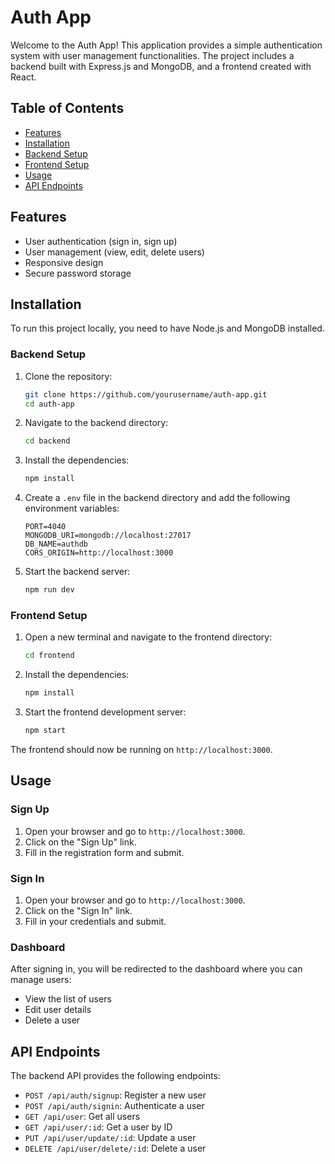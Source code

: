 # Auth App

Welcome to the Auth App! This application provides a simple authentication system with user management functionalities. The project includes a backend built with Express.js and MongoDB, and a frontend created with React.

## Table of Contents

- [Features](#features)
- [Installation](#installation)
- [Backend Setup](#backend-setup)
- [Frontend Setup](#frontend-setup)
- [Usage](#usage)
- [API Endpoints](#api-endpoints)

## Features

- User authentication (sign in, sign up)
- User management (view, edit, delete users)
- Responsive design
- Secure password storage

## Installation

To run this project locally, you need to have Node.js and MongoDB installed.

### Backend Setup

1. Clone the repository:

    ```bash
    git clone https://github.com/yourusername/auth-app.git
    cd auth-app
    ```

2. Navigate to the backend directory:

    ```bash
    cd backend
    ```

3. Install the dependencies:

    ```bash
    npm install
    ```

4. Create a `.env` file in the backend directory and add the following environment variables:

    ```env
    PORT=4040
    MONGODB_URI=mongodb://localhost:27017
    DB_NAME=authdb
    CORS_ORIGIN=http://localhost:3000
    ```

5. Start the backend server:

    ```bash
    npm run dev
    ```

### Frontend Setup

1. Open a new terminal and navigate to the frontend directory:

    ```bash
    cd frontend
    ```

2. Install the dependencies:

    ```bash
    npm install
    ```

3. Start the frontend development server:

    ```bash
    npm start
    ```

The frontend should now be running on `http://localhost:3000`.

## Usage

### Sign Up

1. Open your browser and go to `http://localhost:3000`.
2. Click on the "Sign Up" link.
3. Fill in the registration form and submit.

### Sign In

1. Open your browser and go to `http://localhost:3000`.
2. Click on the "Sign In" link.
3. Fill in your credentials and submit.

### Dashboard

After signing in, you will be redirected to the dashboard where you can manage users:

- View the list of users
- Edit user details
- Delete a user

## API Endpoints

The backend API provides the following endpoints:

- `POST /api/auth/signup`: Register a new user
- `POST /api/auth/signin`: Authenticate a user
- `GET /api/user`: Get all users
- `GET /api/user/:id`: Get a user by ID
- `PUT /api/user/update/:id`: Update a user
- `DELETE /api/user/delete/:id`: Delete a user


